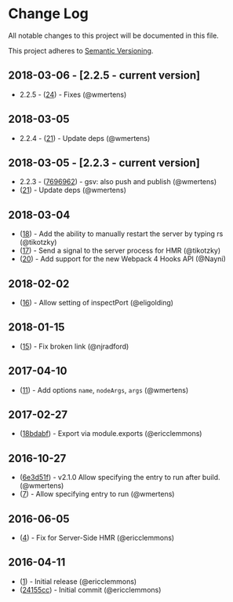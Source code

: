 # Change Log

All notable changes to this project will be documented in this file.

This project adheres to [Semantic Versioning](http://semver.org/).

## 2018-03-06 - [2.2.5 - current version]

- 2.2.5 - ([24](https://github.com/ericclemmons/start-server-webpack-plugin/pull/24)) - Fixes (@wmertens)

## 2018-03-05

- 2.2.4 - ([21](https://github.com/ericclemmons/start-server-webpack-plugin/pull/21)) - Update deps (@wmertens)

## 2018-03-05 - [2.2.3 - current version]

- 2.2.3 - ([7696962](https://github.com/ericclemmons/start-server-webpack-plugin/commit/769696228460912178a982f8c2594d5376a2230e)) - gsv: also push and publish (@wmertens)
- ([21](https://github.com/ericclemmons/start-server-webpack-plugin/pull/21)) - Update deps (@wmertens)

## 2018-03-04

- ([18](https://github.com/ericclemmons/start-server-webpack-plugin/pull/18)) - Add the ability to manually restart the server by typing rs (@tikotzky)
- ([17](https://github.com/ericclemmons/start-server-webpack-plugin/pull/17)) - Send a signal to the server process for HMR (@tikotzky)
- ([20](https://github.com/ericclemmons/start-server-webpack-plugin/pull/20)) - Add support for the new Webpack 4 Hooks API (@Nayni)

## 2018-02-02

- ([16](https://github.com/ericclemmons/start-server-webpack-plugin/pull/16)) - Allow setting of inspectPort (@eligolding)

## 2018-01-15

- ([15](https://github.com/ericclemmons/start-server-webpack-plugin/pull/15)) - Fix broken link (@njradford)

## 2017-04-10

- ([11](https://github.com/ericclemmons/start-server-webpack-plugin/pull/11)) - Add options `name`, `nodeArgs`, `args` (@wmertens)

## 2017-02-27

- ([18bdabf](https://github.com/ericclemmons/start-server-webpack-plugin/commit/18bdabf3b76a4a938c4b843193642925b4ab8e0b)) - Export via module.exports (@ericclemmons)

## 2016-10-27

- ([6e3d51f](https://github.com/ericclemmons/start-server-webpack-plugin/commit/6e3d51f3029aa5d7d6774a8cc90ec2c3cc13f3c7)) - v2.1.0 Allow specifying the entry to run after build. (@wmertens)
- ([7](https://github.com/ericclemmons/start-server-webpack-plugin/pull/7)) - Allow specifying entry to run (@wmertens)

## 2016-06-05

- ([4](https://github.com/ericclemmons/start-server-webpack-plugin/pull/4)) - Fix for Server-Side HMR (@ericclemmons)

## 2016-04-11

- ([1](https://github.com/ericclemmons/start-server-webpack-plugin/pull/1)) - Initial release (@ericclemmons)
- ([24155cc](https://github.com/ericclemmons/start-server-webpack-plugin/commit/24155cc7cb93d7719aaec52c5cab22929d6fa882)) - Initial commit (@ericclemmons)
